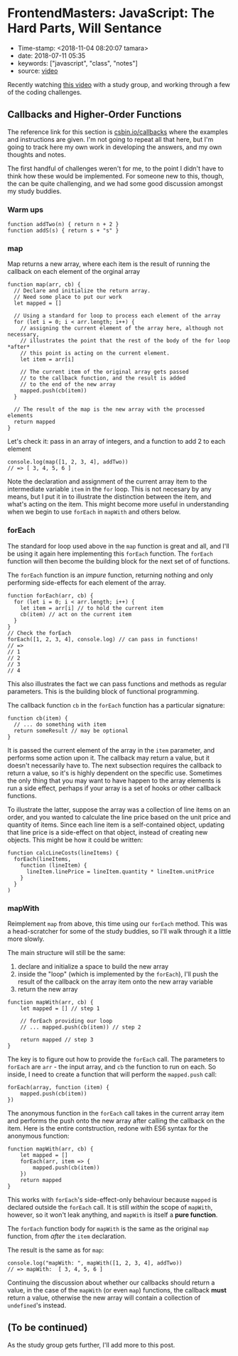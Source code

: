 FrontendMasters: JavaScript: The Hard Parts, Will Sentance
==========================================================

-   Time-stamp: \<2018-11-04 08:20:07 tamara\>
-   date: 2018-07-11 05:35
-   keywords: \[\"javascript\", \"class\", \"notes\"\]
-   source: [video](https://frontendmasters.com/courses/javascript-hard-parts/)

Recently watching [this video](https://frontendmasters.com/courses/javascript-hard-parts/) with a study group, and working through a few of the coding challenges.

Callbacks and Higher-Order Functions
------------------------------------

The reference link for this section is [csbin.io/callbacks](https://csbin.io/callbacks) where the examples and instructions are given. I\'m not going to repeat all that here, but I\'m going to track here my own work in developing the answers, and my own thoughts and notes.

The first handful of challenges weren\'t for me, to the point I didn\'t have to think how these would be implemented. For someone new to this, though, the can be quite challenging, and we had some good discussion amongst my study buddies.

### Warm ups

``` {.javascript}
function addTwo(n) { return n + 2 }
function addS(s) { return s + "s" }
```

### map

Map returns a new array, where each item is the result of running the callback on each element of the orginal array

``` {.javascript}
function map(arr, cb) {
  // Declare and initialize the return array.
  // Need some place to put our work
  let mapped = []

  // Using a standard for loop to process each element of the array
  for (let i = 0; i < arr.length; i++) {
    // assigning the current element of the array here, although not necessary,
    // illustrates the point that the rest of the body of the for loop *after*
    // this point is acting on the current element.
    let item = arr[i]

    // The current item of the original array gets passed
    // to the callback function, and the result is added
    // to the end of the new array
    mapped.push(cb(item))
  }

  // The result of the map is the new array with the processed elements
  return mapped
}
```

Let\'s check it: pass in an array of integers, and a function to add 2 to each element

``` {.javascript}
console.log(map([1, 2, 3, 4], addTwo))
// => [ 3, 4, 5, 6 ]
```

Note the declaration and assignment of the current array item to the intermediate variable `item` in the `for` loop. This is not necesary by any means, but I put it in to illustrate the distinction between the item, and what\'s acting on the item. This might become more useful in understanding when we begin to use `forEach` in `mapWith` and others below.

### forEach

The standard for loop used above in the `map` function is great and all, and I\'ll be using it again here implementing this `forEach` function. The `forEach` function will then become the building block for the next set of of functions.

The `forEach` function is an *impure* function, returning nothing and only performing side-effects for each element of the array.

``` {.javascript}
function forEach(arr, cb) {
  for (let i = 0; i < arr.length; i++) {
    let item = arr[i] // to hold the current item
    cb(item) // act on the current item
  }
}
// Check the forEach
forEach([1, 2, 3, 4], console.log) // can pass in functions!
// =>
// 1
// 2
// 3
// 4
```

This also illustrates the fact we can pass functions and methods as regular parameters. This is the building block of functional programming.

The callback function `cb` in the `forEach` function has a particular signature:

``` {.javascript}
function cb(item) {
  // ... do something with item
  return someResult // may be optional
}
```

It is passed the current element of the array in the `item` parameter, and performs some action upon it. The callback may return a value, but it doesn\'t necessarily have to. The next subsection requires the callback to return a value, so it\'s is highly dependent on the specific use. Sometimes the only thing that you may want to have happen to the array elements is run a side effect, perhaps if your array is a set of hooks or other callback functions.

To illustrate the latter, suppose the array was a collection of line items on an order, and you wanted to calculate the line price based on the unit price and quantity of items. Since each line item is a self-contained object, updating that line price is a side-effect on that object, instead of creating new objects. This might be how it could be written:

``` {.javascript}
function calcLineCosts(lineItems) {
  forEach(lineItems,
    function (lineItem) {
      lineItem.linePrice = lineItem.quantity * lineItem.unitPrice
    }
  }
)
```

### mapWith

Reimplement `map` from above, this time using our `forEach` method. This was a head-scratcher for some of the study buddies, so I\'ll walk through it a little more slowly.

The main structure will still be the same:

1.  declare and initialize a space to build the new array
2.  inside the \"loop\" (which is implemented by the `forEach`), I\'ll push the result of the callback on the array item onto the new array variable
3.  return the new array

``` {.javascript}
function mapWith(arr, cb) {
    let mapped = [] // step 1

    // forEach providing our loop
    // ... mapped.push(cb(item)) // step 2

    return mapped // step 3
}
```

The key is to figure out how to provide the `forEach` call. The parameters to `forEach` are `arr` - the input array, and `cb` the function to run on each. So inside, I need to create a function that will perform the `mapped.push` call:

``` {.javascript}
forEach(array, function (item) {
    mapped.push(cb(item))
})
```

The anonymous function in the `forEach` call takes in the current array item and performs the push onto the new array after calling the callback on the item. Here is the entire contstruction, redone with ES6 syntax for the anonymous function:

``` {.javascript}
function mapWith(arr, cb) {
    let mapped = []
    forEach(arr, item => {
        mapped.push(cb(item))
    })
    return mapped
}
```

This works with `forEach`\'s side-effect-only behaviour because `mapped` is declared outside the `forEach` call. It is still *within* the scope of `mapWith`, however, so it won\'t leak anything, and `mapWith` is itself a **pure function**.

The `forEach` function body for `mapWith` is the same as the original `map` function, from *after* the `item` declaration.

The result is the same as for `map`:

``` {.javascript}
console.log("mapWith: ", mapWith([1, 2, 3, 4], addTwo))
// => mapWith:  [ 3, 4, 5, 6 ]
```

Continuing the discussion about whether our callbacks should return a value, in the case of the `mapWith` (or even `map`) functions, the callback **must** return a value, otherwise the new array will contain a collection of `undefined`\'s instead.

(To be continued)
-----------------

As the study group gets further, I\'ll add more to this post.
